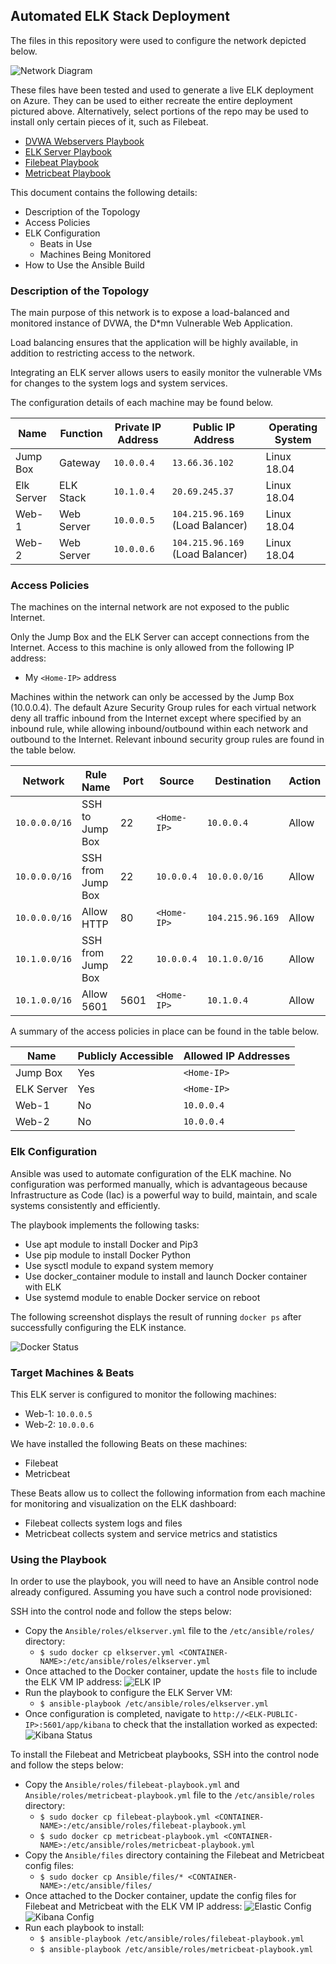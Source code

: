 ## Automated ELK Stack Deployment

The files in this repository were used to configure the network depicted below.

![Network Diagram](Images/network_diagram.png)

These files have been tested and used to generate a live ELK deployment on Azure. They can be used to either recreate the entire deployment pictured above. Alternatively, select portions of the repo may be used to install only certain pieces of it, such as Filebeat.

  - [DVWA Webservers Playbook](Ansible/roles/webservers.yml)
  - [ELK Server Playbook](Ansible/roles/elkserver.yml)
  - [Filebeat Playbook](Ansible/roles/filebeat-playbook.yml)
  - [Metricbeat Playbook](Ansible/roles/metricbeat-playbook.yml)

This document contains the following details:
- Description of the Topology
- Access Policies
- ELK Configuration
  - Beats in Use
  - Machines Being Monitored
- How to Use the Ansible Build


### Description of the Topology

The main purpose of this network is to expose a load-balanced and monitored instance of DVWA, the D*mn Vulnerable Web Application.

Load balancing ensures that the application will be highly available, in addition to restricting access to the network.

Integrating an ELK server allows users to easily monitor the vulnerable VMs for changes to the system logs and system services.

The configuration details of each machine may be found below.

| Name       | Function   | Private IP Address | Public IP Address                | Operating System |
|------------|------------|--------------------|----------------------------------|------------------|
| Jump Box   | Gateway    | `10.0.0.4`         | `13.66.36.102`                   | Linux 18.04      |
| Elk Server | ELK Stack  | `10.1.0.4`         | `20.69.245.37`                   | Linux 18.04      |
| Web-1      | Web Server | `10.0.0.5`         | `104.215.96.169` (Load Balancer) | Linux 18.04      |
| Web-2      | Web Server | `10.0.0.6`         | `104.215.96.169` (Load Balancer) | Linux 18.04      |


### Access Policies

The machines on the internal network are not exposed to the public Internet. 

Only the Jump Box and the ELK Server can accept connections from the Internet. Access to this machine is only allowed from the following IP address:
- My `<Home-IP>` address

Machines within the network can only be accessed by the Jump Box (10.0.0.4). The default Azure Security Group rules for each virtual network deny all traffic inbound from the Internet except where specified by an inbound rule, while allowing inbound/outbound within each network and outbound to the Internet. Relevant inbound security group rules are found in the table below. 

| Network       | Rule Name         | Port | Source      | Destination      | Action | 
|---------------|-------------------|------|-------------|------------------|--------|
| `10.0.0.0/16` | SSH to Jump Box   | 22   | `<Home-IP>` | `10.0.0.4`       | Allow  |
| `10.0.0.0/16` | SSH from Jump Box | 22   | `10.0.0.4`  | `10.0.0.0/16`    | Allow  |
| `10.0.0.0/16` | Allow HTTP        | 80   | `<Home-IP>` | `104.215.96.169` | Allow  |
| `10.1.0.0/16` | SSH from Jump Box | 22   | `10.0.0.4`  | `10.1.0.0/16`    | Allow  |
| `10.1.0.0/16` | Allow 5601        | 5601 | `<Home-IP>` | `10.1.0.4`       | Allow  |

A summary of the access policies in place can be found in the table below.

| Name       | Publicly Accessible | Allowed IP Addresses |
|------------|---------------------|----------------------|
| Jump Box   | Yes                 | `<Home-IP>`          |
| ELK Server | Yes                 | `<Home-IP>`          |
| Web-1      | No                  | `10.0.0.4`           |
| Web-2      | No                  | `10.0.0.4`           |

### Elk Configuration

Ansible was used to automate configuration of the ELK machine. No configuration was performed manually, which is advantageous because Infrastructure as Code (Iac) is a powerful way to build, maintain, and scale systems consistently and efficiently. 

The playbook implements the following tasks:
- Use apt module to install Docker and Pip3
- Use pip module to install Docker Python
- Use sysctl module to expand system memory
- Use docker_container module to install and launch Docker container with ELK
- Use systemd module to enable Docker service on reboot

The following screenshot displays the result of running `docker ps` after successfully configuring the ELK instance.

![Docker Status](Images/elk-status.png)

### Target Machines & Beats
This ELK server is configured to monitor the following machines:
- Web-1: `10.0.0.5`
- Web-2: `10.0.0.6`

We have installed the following Beats on these machines:
- Filebeat
- Metricbeat

These Beats allow us to collect the following information from each machine for monitoring and visualization on the ELK dashboard:
- Filebeat collects system logs and files
- Metricbeat collects system and service metrics and statistics

### Using the Playbook
In order to use the playbook, you will need to have an Ansible control node already configured. Assuming you have such a control node provisioned: 

SSH into the control node and follow the steps below:
- Copy the `Ansible/roles/elkserver.yml` file to the `/etc/ansible/roles/` directory:
  - `$ sudo docker cp elkserver.yml <CONTAINER-NAME>:/etc/ansible/roles/elkserver.yml`
- Once attached to the Docker container, update the `hosts` file to include the ELK VM IP address: 
  ![ELK IP](Images/elk-ip.png)
- Run the playbook to configure the ELK Server VM:
  - `$ ansible-playbook /etc/ansible/roles/elkserver.yml`
- Once configuration is completed, navigate to `http://<ELK-PUBLIC-IP>:5601/app/kibana` to check that the installation worked as expected:
  ![Kibana Status](Images/kibana-dashboard.png) 

To install the Filebeat and Metricbeat playbooks, SSH into the control node and follow the steps below: 
- Copy the `Ansible/roles/filebeat-playbook.yml` and `Ansible/roles/metricbeat-playbook.yml` file to the `/etc/ansible/roles` directory: 
  - `$ sudo docker cp filebeat-playbook.yml <CONTAINER-NAME>:/etc/ansible/roles/filebeat-playbook.yml` 
  - `$ sudo docker cp metricbeat-playbook.yml <CONTAINER-NAME>:/etc/ansible/roles/metricbeat-playbook.yml` 
- Copy the `Ansible/files` directory containing the Filebeat and Metricbeat config files: 
  - `$ sudo docker cp Ansible/files/* <CONTAINER-NAME>:/etc/ansible/files/`
- Once attached to the Docker container, update the config files for Filebeat and Metricbeat with the ELK VM IP address: 
  ![Elastic Config](Images/elastic-config.png)
  ![Kibana Config](Images/kibana-config.png)
- Run each playbook to install: 
  - `$ ansible-playbook /etc/ansible/roles/filebeat-playbook.yml`
  - `$ ansible-playbook /etc/ansible/roles/metricbeat-playbook.yml`